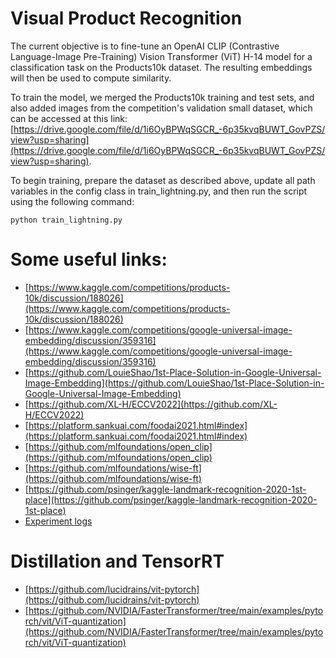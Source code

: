 # Visual Product Recognition
The current objective is to fine-tune an OpenAI CLIP (Contrastive Language-Image Pre-Training) Vision Transformer (ViT) H-14 model for a classification task on the Products10k dataset. The resulting embeddings will then be used to compute similarity.

To train the model, we merged the Products10k training and test sets, and also added images from the competition's validation small dataset, which can be accessed at this link: [https://drive.google.com/file/d/1i6OyBPWqSGCR_-6p35kvqBUWT_GovPZS/view?usp=sharing](https://drive.google.com/file/d/1i6OyBPWqSGCR_-6p35kvqBUWT_GovPZS/view?usp=sharing).

To begin training, prepare the dataset as described above, update all path variables in the config class in train_lightning.py, and then run the script using the following command: 

```python train_lightning.py ```

# Some useful links:
* [https://www.kaggle.com/competitions/products-10k/discussion/188026](https://www.kaggle.com/competitions/products-10k/discussion/188026)
* [https://www.kaggle.com/competitions/google-universal-image-embedding/discussion/359316](https://www.kaggle.com/competitions/google-universal-image-embedding/discussion/359316)
* [https://github.com/LouieShao/1st-Place-Solution-in-Google-Universal-Image-Embedding](https://github.com/LouieShao/1st-Place-Solution-in-Google-Universal-Image-Embedding)
* [https://github.com/XL-H/ECCV2022](https://github.com/XL-H/ECCV2022)
* [https://platform.sankuai.com/foodai2021.html#index](https://platform.sankuai.com/foodai2021.html#index)
* [https://github.com/mlfoundations/open_clip](https://github.com/mlfoundations/open_clip)
* [https://github.com/mlfoundations/wise-ft](https://github.com/mlfoundations/wise-ft)
* [https://github.com/psinger/kaggle-landmark-recognition-2020-1st-place](https://github.com/psinger/kaggle-landmark-recognition-2020-1st-place)
* [Experiment logs](https://docs.google.com/spreadsheets/d/1U8C6m4_MFcsQKSUf74rCjuw-uPTw-hPn_HuGbRi3XTE/edit#gid=0)

# Distillation and TensorRT
* [https://github.com/lucidrains/vit-pytorch](https://github.com/lucidrains/vit-pytorch)
* [https://github.com/NVIDIA/FasterTransformer/tree/main/examples/pytorch/vit/ViT-quantization](https://github.com/NVIDIA/FasterTransformer/tree/main/examples/pytorch/vit/ViT-quantization)
